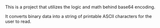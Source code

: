 This is a project that utilizes the logic and math behind base64 encoding.

It converts binary data into a string of printable ASCII characters for the user to read.
